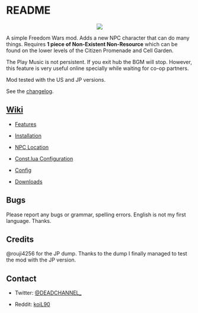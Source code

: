 # README #

<p align="center"><img src="https://raw.githubusercontent.com/wiki/roahnosh/OPSAgentMayo/images/OPSAgentMayo.png"></p>

A simple Freedom Wars mod. Adds a new NPC character that can do many things. Requires **1 piece of Non-Existent Non-Resource** which can be found on the lower levels of the Citizen Promenade and Cell Garden.

The Play Music is not persistent. If you exit hub the BGM will stop. However, this feature is very useful online specially while waiting for co-op partners.

Mod tested with the US and JP versions.

See the [changelog](https://github.com/roahnosh/OPSAgentMayo/blob/master/CHANGELOG.md).

## [Wiki](https://github.com/roahnosh/OPSAgentMayo/wiki) ##

* [Features](https://github.com/roahnosh/OPSAgentMayo/wiki/Features)

* [Installation](https://github.com/roahnosh/OPSAgentMayo/wiki/Installation)

* [NPC Location](https://github.com/roahnosh/OPSAgentMayo/wiki/NPC-Location)

* [Const.lua Configuration](https://github.com/roahnosh/OPSAgentMayo/wiki/Const.lua-Configuration)

* [Config](https://github.com/roahnosh/OPSAgentMayo/wiki/Config)

* [Downloads](https://github.com/roahnosh/OPSAgentMayo/wiki/Downloads)

## Bugs ##

Please report any bugs or grammar, spelling errors. English is not my first language. Thanks.

## Credits ##

@rouji4256 for the JP dump. Thanks to the dump I finally managed to test the mod with the JP version.

## Contact ##

* Twitter: [@DEADCHANNEL_](https://twitter.com/DEADCHANNEL_)

* Reddit: [koiL90](https://www.reddit.com/user/koiL90/)
